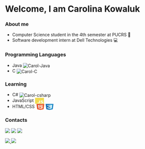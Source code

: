 # Welcome, I am Carolina Kowaluk
### About me
- Computer Science student in the 4th semester at PUCRS 📖
- Software development intern at Dell Technologies 💻

### Programming Languages 
- Java <img align="center" alt="Carol-Java" height="20" width="30" src="https://cdn.jsdelivr.net/gh/devicons/devicon/icons/java/java-plain.svg">
- C <img align="center" alt="Carol-C" height="20" width="30" src="https://cdn.jsdelivr.net/gh/devicons/devicon/icons/c/c-original.svg">

### Learning
- C# <img align="center" alt="Carol-csharp" height="20" width="30" src="https://cdn.jsdelivr.net/gh/devicons/devicon/icons/csharp/csharp-original.svg">
- JavaScript <img align="center" alt="Carol-Js" height="20" width="30" src="https://raw.githubusercontent.com/devicons/devicon/master/icons/javascript/javascript-plain.svg">
- HTML/CSS <img align="center" alt="Carol-HTML" height="20" width="30" src="https://raw.githubusercontent.com/devicons/devicon/master/icons/html5/html5-original.svg"><img align="center" alt="Carol-CSS" height="20" width="30" src="https://raw.githubusercontent.com/devicons/devicon/master/icons/css3/css3-original.svg">

### Contacts
<a href = "mailto:carolina.kowaluk@gmail.com"><img src="https://img.shields.io/badge/-Gmail-%23333?style=for-the-badge&logo=gmail&logoColor=white" target="_blank"></a>
<a href="https://www.linkedin.com/in/carolina-kowaluk-26670824a/" target="_blank"><img src="https://img.shields.io/badge/-LinkedIn-%230077B5?style=for-the-badge&logo=linkedin&logoColor=white" target="_blank"></a>
<a href="https://discordapp.com/users/carolina_kowaluk#0343" target="_blank"><img src="https://img.shields.io/badge/Discord-7289DA?style=for-the-badge&logo=discord&logoColor=white" target="_blank"></a>  

<div>
<a href="https://github.com/carolina-kowaluk">
<img height="180em" src="https://github-readme-stats.vercel.app/api/top-langs/?username=carolina-kowaluk&layout=compact&langs_count=7&theme=dracula"/>
<img height="180em" src="https://github-readme-stats.vercel.app/api?username=carolina-kowaluk&show_icons=true&theme=dracula&include_all_commits=true&count_private=true"/>
</div>
